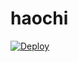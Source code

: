 # haochi

[![Deploy](https://www.herokucdn.com/deploy/button.png)](https://dashboard.heroku.com/new?template=https://github.com/zaocanbing123/haochi)
